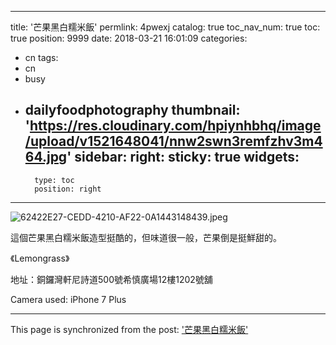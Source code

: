 
---
title: '芒果黑白糯米飯'
permlink: 4pwexj
catalog: true
toc_nav_num: true
toc: true
position: 9999
date: 2018-03-21 16:01:09
categories:
- cn
tags:
- cn
- busy
- dailyfoodphotography
thumbnail: 'https://res.cloudinary.com/hpiynhbhq/image/upload/v1521648041/nnw2swn3remfzhv3m464.jpg'
sidebar:
    right:
        sticky: true
widgets:
    -
        type: toc
        position: right
---


![62422E27-CEDD-4210-AF22-0A1443148439.jpeg](https://res.cloudinary.com/hpiynhbhq/image/upload/v1521648041/nnw2swn3remfzhv3m464.jpg)


這個芒果黑白糯米飯造型挺酷的，但味道很一般，芒果倒是挺鮮甜的。

《Lemongrass》

地址：銅鑼灣軒尼詩道500號希慎廣場12樓1202號舖

Camera used: iPhone 7 Plus

- - -

This page is synchronized from the post: ['芒果黑白糯米飯'](https://steemit.com/@htliao/4pwexj)
